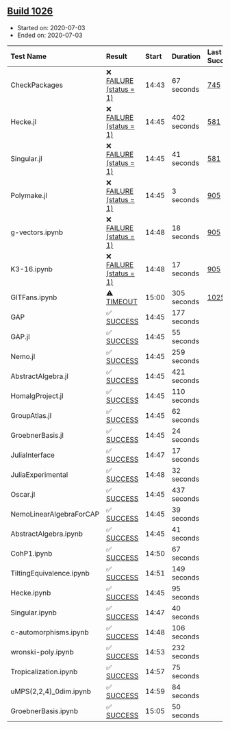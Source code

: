 ## [Build 1026](https://oscarci.mathematik.uni-kl.de/job/oscar-julia-1.4/1026/)

* Started on: 2020-07-03
* Ended on: 2020-07-03

| Test Name    | Result | Start | Duration | Last Success | First Failure |
|:-------------|:-------|:------|:---------|:-------------|:--------------|
| CheckPackages | ❌ [FAILURE (status = 1)](https://oscarci.mathematik.uni-kl.de/job/oscar-julia-1.4/1026/artifact/logs/build-1026/CheckPackages.log) | 14:43 | 67 seconds | [745](https://oscarci.mathematik.uni-kl.de/job/oscar-julia-1.4/745/) | [746](https://oscarci.mathematik.uni-kl.de/job/oscar-julia-1.4/746/) |
| Hecke.jl | ❌ [FAILURE (status = 1)](https://oscarci.mathematik.uni-kl.de/job/oscar-julia-1.4/1026/artifact/logs/build-1026/Hecke.jl.log) | 14:45 | 402 seconds | [581](https://oscarci.mathematik.uni-kl.de/job/oscar-julia-1.4/581/) | [582](https://oscarci.mathematik.uni-kl.de/job/oscar-julia-1.4/582/) |
| Singular.jl | ❌ [FAILURE (status = 1)](https://oscarci.mathematik.uni-kl.de/job/oscar-julia-1.4/1026/artifact/logs/build-1026/Singular.jl.log) | 14:45 | 41 seconds | [581](https://oscarci.mathematik.uni-kl.de/job/oscar-julia-1.4/581/) | [582](https://oscarci.mathematik.uni-kl.de/job/oscar-julia-1.4/582/) |
| Polymake.jl | ❌ [FAILURE (status = 1)](https://oscarci.mathematik.uni-kl.de/job/oscar-julia-1.4/1026/artifact/logs/build-1026/Polymake.jl.log) | 14:45 | 3 seconds | [905](https://oscarci.mathematik.uni-kl.de/job/oscar-julia-1.4/905/) | [907](https://oscarci.mathematik.uni-kl.de/job/oscar-julia-1.4/907/) |
| g-vectors.ipynb | ❌ [FAILURE (status = 1)](https://oscarci.mathematik.uni-kl.de/job/oscar-julia-1.4/1026/artifact/logs/build-1026/g-vectors.ipynb.log) | 14:48 | 18 seconds | [905](https://oscarci.mathematik.uni-kl.de/job/oscar-julia-1.4/905/) | [907](https://oscarci.mathematik.uni-kl.de/job/oscar-julia-1.4/907/) |
| K3-16.ipynb | ❌ [FAILURE (status = 1)](https://oscarci.mathematik.uni-kl.de/job/oscar-julia-1.4/1026/artifact/logs/build-1026/K3-16.ipynb.log) | 14:48 | 17 seconds | [905](https://oscarci.mathematik.uni-kl.de/job/oscar-julia-1.4/905/) | [907](https://oscarci.mathematik.uni-kl.de/job/oscar-julia-1.4/907/) |
| GITFans.ipynb | ⚠ [TIMEOUT](https://oscarci.mathematik.uni-kl.de/job/oscar-julia-1.4/1026/artifact/logs/build-1026/GITFans.ipynb.log) | 15:00 | 305 seconds | [1025](https://oscarci.mathematik.uni-kl.de/job/oscar-julia-1.4/1025/) | [1026](https://oscarci.mathematik.uni-kl.de/job/oscar-julia-1.4/1026/) |
| GAP | ✅ [SUCCESS](https://oscarci.mathematik.uni-kl.de/job/oscar-julia-1.4/1026/artifact/logs/build-1026/GAP.log) | 14:45 | 177 seconds |  |  |
| GAP.jl | ✅ [SUCCESS](https://oscarci.mathematik.uni-kl.de/job/oscar-julia-1.4/1026/artifact/logs/build-1026/GAP.jl.log) | 14:45 | 55 seconds |  |  |
| Nemo.jl | ✅ [SUCCESS](https://oscarci.mathematik.uni-kl.de/job/oscar-julia-1.4/1026/artifact/logs/build-1026/Nemo.jl.log) | 14:45 | 259 seconds |  |  |
| AbstractAlgebra.jl | ✅ [SUCCESS](https://oscarci.mathematik.uni-kl.de/job/oscar-julia-1.4/1026/artifact/logs/build-1026/AbstractAlgebra.jl.log) | 14:45 | 421 seconds |  |  |
| HomalgProject.jl | ✅ [SUCCESS](https://oscarci.mathematik.uni-kl.de/job/oscar-julia-1.4/1026/artifact/logs/build-1026/HomalgProject.jl.log) | 14:45 | 110 seconds |  |  |
| GroupAtlas.jl | ✅ [SUCCESS](https://oscarci.mathematik.uni-kl.de/job/oscar-julia-1.4/1026/artifact/logs/build-1026/GroupAtlas.jl.log) | 14:45 | 62 seconds |  |  |
| GroebnerBasis.jl | ✅ [SUCCESS](https://oscarci.mathematik.uni-kl.de/job/oscar-julia-1.4/1026/artifact/logs/build-1026/GroebnerBasis.jl.log) | 14:45 | 24 seconds |  |  |
| JuliaInterface | ✅ [SUCCESS](https://oscarci.mathematik.uni-kl.de/job/oscar-julia-1.4/1026/artifact/logs/build-1026/JuliaInterface.log) | 14:47 | 17 seconds |  |  |
| JuliaExperimental | ✅ [SUCCESS](https://oscarci.mathematik.uni-kl.de/job/oscar-julia-1.4/1026/artifact/logs/build-1026/JuliaExperimental.log) | 14:48 | 32 seconds |  |  |
| Oscar.jl | ✅ [SUCCESS](https://oscarci.mathematik.uni-kl.de/job/oscar-julia-1.4/1026/artifact/logs/build-1026/Oscar.jl.log) | 14:45 | 437 seconds |  |  |
| NemoLinearAlgebraForCAP | ✅ [SUCCESS](https://oscarci.mathematik.uni-kl.de/job/oscar-julia-1.4/1026/artifact/logs/build-1026/NemoLinearAlgebraForCAP.log) | 14:45 | 39 seconds |  |  |
| AbstractAlgebra.ipynb | ✅ [SUCCESS](https://oscarci.mathematik.uni-kl.de/job/oscar-julia-1.4/1026/artifact/logs/build-1026/AbstractAlgebra.ipynb.log) | 14:45 | 41 seconds |  |  |
| CohP1.ipynb | ✅ [SUCCESS](https://oscarci.mathematik.uni-kl.de/job/oscar-julia-1.4/1026/artifact/logs/build-1026/CohP1.ipynb.log) | 14:50 | 67 seconds |  |  |
| TiltingEquivalence.ipynb | ✅ [SUCCESS](https://oscarci.mathematik.uni-kl.de/job/oscar-julia-1.4/1026/artifact/logs/build-1026/TiltingEquivalence.ipynb.log) | 14:51 | 149 seconds |  |  |
| Hecke.ipynb | ✅ [SUCCESS](https://oscarci.mathematik.uni-kl.de/job/oscar-julia-1.4/1026/artifact/logs/build-1026/Hecke.ipynb.log) | 14:45 | 95 seconds |  |  |
| Singular.ipynb | ✅ [SUCCESS](https://oscarci.mathematik.uni-kl.de/job/oscar-julia-1.4/1026/artifact/logs/build-1026/Singular.ipynb.log) | 14:47 | 40 seconds |  |  |
| c-automorphisms.ipynb | ✅ [SUCCESS](https://oscarci.mathematik.uni-kl.de/job/oscar-julia-1.4/1026/artifact/logs/build-1026/c-automorphisms.ipynb.log) | 14:48 | 106 seconds |  |  |
| wronski-poly.ipynb | ✅ [SUCCESS](https://oscarci.mathematik.uni-kl.de/job/oscar-julia-1.4/1026/artifact/logs/build-1026/wronski-poly.ipynb.log) | 14:53 | 232 seconds |  |  |
| Tropicalization.ipynb | ✅ [SUCCESS](https://oscarci.mathematik.uni-kl.de/job/oscar-julia-1.4/1026/artifact/logs/build-1026/Tropicalization.ipynb.log) | 14:57 | 75 seconds |  |  |
| uMPS(2,2,4)_0dim.ipynb | ✅ [SUCCESS](https://oscarci.mathematik.uni-kl.de/job/oscar-julia-1.4/1026/artifact/logs/build-1026/uMPS-2-2-4-_0dim.ipynb.log) | 14:59 | 84 seconds |  |  |
| GroebnerBasis.ipynb | ✅ [SUCCESS](https://oscarci.mathematik.uni-kl.de/job/oscar-julia-1.4/1026/artifact/logs/build-1026/GroebnerBasis.ipynb.log) | 15:05 | 50 seconds |  |  |
